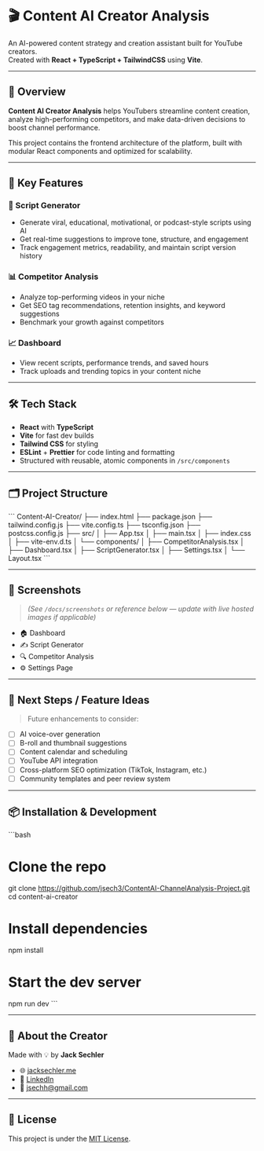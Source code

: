 # 🎬 Content AI Creator Analysis

An AI-powered content strategy and creation assistant built for YouTube creators.  
Created with **React + TypeScript + TailwindCSS** using **Vite**.

---

## 🚀 Overview

**Content AI Creator Analysis** helps YouTubers streamline content creation, analyze high-performing competitors, and make data-driven decisions to boost channel performance.

This project contains the frontend architecture of the platform, built with modular React components and optimized for scalability.

---

## 🧩 Key Features

### 🧠 Script Generator
- Generate viral, educational, motivational, or podcast-style scripts using AI
- Get real-time suggestions to improve tone, structure, and engagement
- Track engagement metrics, readability, and maintain script version history

### 📊 Competitor Analysis
- Analyze top-performing videos in your niche
- Get SEO tag recommendations, retention insights, and keyword suggestions
- Benchmark your growth against competitors

### 📈 Dashboard
- View recent scripts, performance trends, and saved hours
- Track uploads and trending topics in your content niche

---

## 🛠️ Tech Stack

- **React** with **TypeScript**
- **Vite** for fast dev builds
- **Tailwind CSS** for styling
- **ESLint** + **Prettier** for code linting and formatting
- Structured with reusable, atomic components in `/src/components`

---

## 🗂️ Project Structure

\`\`\`
Content-AI-Creator/
├── index.html
├── package.json
├── tailwind.config.js
├── vite.config.ts
├── tsconfig.json
├── postcss.config.js
├── src/
│   ├── App.tsx
│   ├── main.tsx
│   ├── index.css
│   ├── vite-env.d.ts
│   └── components/
│       ├── CompetitorAnalysis.tsx
│       ├── Dashboard.tsx
│       ├── ScriptGenerator.tsx
│       ├── Settings.tsx
│       └── Layout.tsx
\`\`\`

---

## 📸 Screenshots

> *(See `/docs/screenshots` or reference below — update with live hosted images if applicable)*

- 🏠 Dashboard
- ✍️ Script Generator
- 🔍 Competitor Analysis
- ⚙️ Settings Page

---

## 🔮 Next Steps / Feature Ideas

> Future enhancements to consider:
- [ ] AI voice-over generation
- [ ] B-roll and thumbnail suggestions
- [ ] Content calendar and scheduling
- [ ] YouTube API integration
- [ ] Cross-platform SEO optimization (TikTok, Instagram, etc.)
- [ ] Community templates and peer review system

---

## 📦 Installation & Development

\`\`\`bash
# Clone the repo
git clone https://github.com/jsech3/ContentAI-ChannelAnalysis-Project.git
cd content-ai-creator

# Install dependencies
npm install

# Start the dev server
npm run dev
\`\`\`

---

## 👤 About the Creator

Made with 💡 by **Jack Sechler**  
- 🌐 [jacksechler.me](https://jacksechler.me)  
- 💼 [LinkedIn](https://www.linkedin.com/in/jacksechler/)  
- 📧 [jsechh@gmail.com](mailto:jsechh@gmail.com)

---

## 🪪 License

This project is under the [MIT License](LICENSE).
